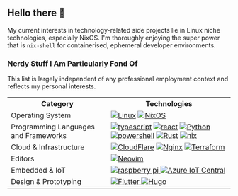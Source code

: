 ## Hello there 👋

My current interests in technology-related side projects lie in Linux niche technologies, especially NixOS. I'm thoroughly enjoying the super power that is ```nix-shell``` for containerised, ephemeral developer environments.

### Nerdy Stuff I Am Particularly Fond Of

This list is largely independent of any professional employment context and reflects my personal interests.

<table>
  <tr>
    <th>Category</th>
    <th>Technologies</th>
  </tr>
  <tr>
    <td>Operating System</td>
    <td>
      <a href="https://github.com/torvalds/linux"><img src="https://img.shields.io/badge/Linux-FCC624?style=for-the-badge&logo=linux&logoColor=black" alt="Linux" /></a>
      <a href="https://github.com/NixOS/nixpkgs"><img src="https://img.shields.io/badge/NixOS-5277C3?style=for-the-badge&logo=nixos&logoColor=white" alt="NixOS" /></a>
    </td>
  </tr>
  <tr>
    <td>Programming Languages and Frameworks</td>
    <td>
      <a href="https://github.com/microsoft/TypeScript"><img src="https://img.shields.io/badge/typescript-3178C6?style=for-the-badge&logo=typescript" alt="typescript" /></a>
      <a href="https://github.com/reactjs/react.dev"><img src="https://img.shields.io/badge/react-61DAFB?style=for-the-badge&logo=react&logoColor=white" alt="react" /></a>
      <a href="https://github.com/python/cpython"><img src="https://img.shields.io/badge/python-%2314354C.svg?style=for-the-badge&logo=python&logoColor=white" alt="Python" /></a>
      <a href="https://github.com/PowerShell/PowerShell"><img src="https://img.shields.io/badge/powershell-00599C?style=for-the-badge&logo=powershell&logoColor=white" alt="powershell" /></a>
      <a href="https://github.com/rust-lang/rust"><img src="https://img.shields.io/badge/Rust-000000?style=for-the-badge&logo=rust&logoColor=white" alt="Rust" /></a>
      <a href="https://github.com/NixOS/nix"><img src="https://img.shields.io/badge/nix-000000?style=for-the-badge&logo=nix&logoColor=white" alt="nix" /></a>
    </td>
  </tr>
  <tr>
    <td>Cloud & Infrastructure</td>
    <td>
      <a href="https://github.com/cloudflare"><img src="https://img.shields.io/badge/cloudflare-F38020.svg?style=for-the-badge&logo=cloudflare&logoColor=white" alt="CloudFlare" /></a>
      <a href="https://github.com/nginx/nginx"><img src="https://img.shields.io/badge/Nginx-%23009639.svg?style=for-the-badge&logo=nginx&logoColor=white" alt="Nginx" /></a>
      <a href="https://github.com/hashicorp/terraform"><img src="https://img.shields.io/badge/Terraform-7B42BC?style=for-the-badge&logo=terraform&logoColor=white" alt="Terraform" /></a>
    </td>
  </tr>
  <tr>
    <td>Editors</td>
    <td>
      <a href="https://github.com/AstroNvim/AstroNvim">
        <img src="https://img.shields.io/badge/NeoVim-%2357A143.svg?&style=for-the-badge&logo=neovim&logoColor=white" alt="Neovim">
      </a>
    </td>
  </tr>
  <tr>
    <td>Embedded & IoT</td>
    <td>
      <a href="https://www.raspberrypi.org">
        <img src="https://img.shields.io/badge/Raspberry%20Pi-A22846?style=for-the-badge&logo=Raspberry%20Pi&logoColor=white" alt="raspberry pi">
      </a>
      <a href="https://azure.microsoft.com/en-au/products/iot-hub">
        <img src="https://img.shields.io/badge/Azure%20IoT%20Central-00599C?style=for-the-badge&logo=AzureIoTCentral&logoColor=white" alt="Azure IoT Central">
      </a>
    </td>
  </tr>
  <tr>
    <td>Design & Prototyping</td>
    <td>
      <a href="https://github.com/flutter/flutter">
        <img src="https://img.shields.io/badge/flutter-02569B?style=for-the-badge&logo=flutter" alt="Flutter">
      </a>
      <a href="https://gohugo.io/">
        <img src="https://img.shields.io/badge/Hugo-FF4088.svg?style=for-the-badge&logo=Hugo&logoColor=white" alt="Hugo">
      </a>
    </td>
  </tr>
</table>
